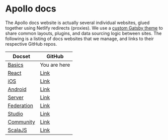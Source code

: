 # Apollo docs

The Apollo docs website is actually several individual websites, glued together using Netlify redirects (proxies). We use a [custom Gatsby theme](https://github.com/apollographql/gatsby-theme-apollo/tree/master/packages/gatsby-theme-apollo-docs) to share common layouts, plugins, and data sourcing logic between sites. The following is a listing of docs websites that we manage, and links to their respective GitHub repos.

| Docset | GitHub |
| - | - |
| [Basics](https://www.apollographql.com/docs/) | You are here |
| [React](https://www.apollographql.com/docs/react/) | [Link](https://github.com/apollographql/apollo-client/tree/main/docs) |
| [iOS](https://www.apollographql.com/docs/ios/) | [Link](https://github.com/apollographql/apollo-ios/tree/main/docs) |
| [Android](https://www.apollographql.com/docs/android/) | [Link](https://github.com/apollographql/apollo-android/tree/main/docs) |
| [Server](https://www.apollographql.com/docs/apollo-server/) | [Link](https://github.com/apollographql/apollo-server/tree/main/docs) |
| [Federation](https://www.apollographql.com/docs/federation/) | [Link](https://github.com/apollographql/federation/tree/main/docs) |
| [Studio](https://www.apollographql.com/docs/studio/) | [Link](../studio-docs) |
| [Community](https://www.apollographql.com/docs/community/) | [Link](https://github.com/apollographql/community) |
| [ScalaJS](https://www.apollographql.com/docs/scalajs/) | [Link](https://github.com/apollographql/apollo-scalajs/tree/master/docs) |
